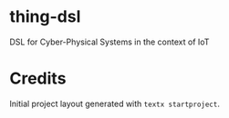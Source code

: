 # thing-dsl

DSL for Cyber-Physical Systems in the context of IoT


# Credits

Initial project layout generated with `textx startproject`.
